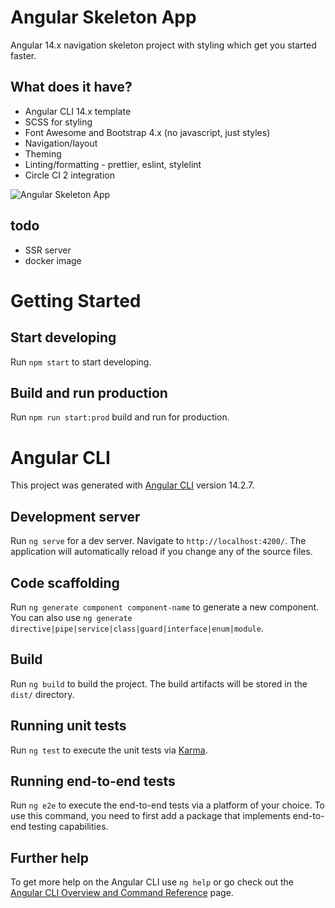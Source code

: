 # Angular Skeleton App
Angular 14.x navigation skeleton project with styling which get you started faster.

## What does it have?
 - Angular CLI 14.x template
 - SCSS for styling
 - Font Awesome and Bootstrap 4.x (no javascript, just styles)
 - Navigation/layout
 - Theming
 - Linting/formatting - prettier, eslint, stylelint
 - Circle CI 2 integration

 ![Angular Skeleton App](./screenshot.jpg)

 ## todo
  - SSR server
  - docker image

# Getting Started

## Start developing

Run `npm start` to start developing.

## Build and run production

Run `npm run start:prod` build and run for production.


# Angular CLI

This project was generated with [Angular CLI](https://github.com/angular/angular-cli) version 14.2.7.

## Development server

Run `ng serve` for a dev server. Navigate to `http://localhost:4200/`. The application will automatically reload if you change any of the source files.

## Code scaffolding

Run `ng generate component component-name` to generate a new component. You can also use `ng generate directive|pipe|service|class|guard|interface|enum|module`.

## Build

Run `ng build` to build the project. The build artifacts will be stored in the `dist/` directory.

## Running unit tests

Run `ng test` to execute the unit tests via [Karma](https://karma-runner.github.io).

## Running end-to-end tests

Run `ng e2e` to execute the end-to-end tests via a platform of your choice. To use this command, you need to first add a package that implements end-to-end testing capabilities.

## Further help

To get more help on the Angular CLI use `ng help` or go check out the [Angular CLI Overview and Command Reference](https://angular.io/cli) page.
